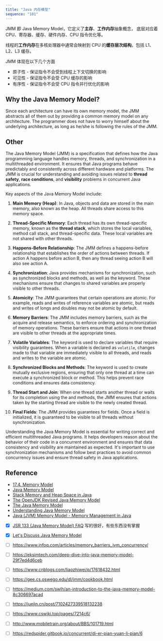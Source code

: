 ```yaml
---
title: "Java 内存模型"
sequence: "101"
---
```




JMM 即 Java Memory Model，它定义了**主存**、**工作内存**抽象概念，
底层对应着 CPU、寄存器、缓存、硬件内存、CPU 指令优化等。

线程的**工作内存**在多核处理器中通常会映射到 CPU 的**缓存层次结构**，包括 L1、L2、L3 缓存。

JMM 体现在以下几个方面

- 原子性 - 保证指令不会受到线程上下文切换的影响
- 可见性 - 保证指令不会受 CPU 缓存的影响
- 有序性 - 保证指令不会受 CPU 指令并行优化的影响

## Why the Java Memory Model?

Since each architecture can have its own memory model,
the JMM abstracts all of them out by providing a common memory model on any architecture.
The programmer does not have to worry himself about the underlying architecture,
as long as he/she is following the rules of the JMM.

## Other

The Java Memory Model (JMM) is a specification
that defines how the Java programming language handles
memory, threads, and synchronization in a multithreaded environment.
It ensures that Java programs behave predictably and consistently across different hardware and platforms.
The JMM is crucial for understanding and avoiding issues related to
**thread safety**, **race conditions**, and **visibility** problems in concurrent Java applications.

Key aspects of the Java Memory Model include:

1. **Main Memory (Heap)**: In Java, objects and data are stored in the main memory,
also known as the heap. All threads share access to this memory space.

2. **Thread-Specific Memory**: Each thread has its own thread-specific memory,
known as the **thread stack**, which stores the local variables, method call stack, and thread-specific data.
These local variables are not shared with other threads.

3. **Happens-Before Relationship**: The JMM defines a happens-before relationship
that establishes the order of actions between threads.
If action A happens before action B, then any thread seeing action B will also see action A.

4. **Synchronization**: Java provides mechanisms for synchronization,
such as synchronized blocks and methods, as well as the keyword.
These mechanisms ensure that changes to shared variables are properly visible to other threads.

5. **Atomicity**: The JMM guarantees that certain operations are atomic.
For example, reads and writes of reference variables are atomic,
but reads and writes of longs and doubles may not be atomic by default.

6. **Memory Barriers**: The JMM includes memory barriers, such as the acquire and release semantics,
to enforce ordering and synchronization of memory operations.
These barriers ensure that actions in one thread are visible to other threads at the appropriate times.

7. **Volatile Variables**: The keyword is used to declare variables that require visibility guarantees.
When a variable is declared as `volatile`, changes made to that variable are immediately visible to all threads,
and reads and writes to the variable are atomic.

8. **Synchronized Blocks and Methods**: The keyword is used to create mutually exclusive regions,
ensuring that only one thread at a time can execute a synchronized block or method.
This helps prevent race conditions and ensures data consistency.

9. **Thread Start and Join**: When one thread starts another thread or waits for its completion using the and methods,
the JMM ensures that actions taken by the starting thread are visible to the newly created thread.

10. **Final Fields**: The JMM provides guarantees for fields.
Once a field is initialized, it is guaranteed to be visible to all threads without synchronization.

Understanding the Java Memory Model is essential for writing correct and efficient multithreaded Java programs.
It helps developers reason about the behavior of their code in a concurrent environment and ensures that
data consistency and visibility are maintained as expected.
It's important to use synchronization mechanisms and follow best practices to
avoid common concurrency issues and ensure thread safety in Java applications.

## Reference

- [17.4. Memory Model](https://docs.oracle.com/javase/specs/jls/se8/html/jls-17.html#jls-17.4)
- [Java Memory Model](https://jenkov.com/tutorials/java-concurrency/java-memory-model.html)
- [Stack Memory and Heap Space in Java](https://www.baeldung.com/java-stack-heap)
- [The OpenJDK Revised Java Memory Model](https://www.infoq.com/articles/The-OpenJDK9-Revised-Java-Memory-Model/)
- [The Java Memory Model](https://www.cs.umd.edu/~pugh/java/memoryModel/)
- [Understanding Java Memory Model](https://medium.com/platform-engineer/understanding-java-memory-model-1d0863f6d973)
- [Java (JVM) Memory Model - Memory Management in Java](https://www.digitalocean.com/community/tutorials/java-jvm-memory-model-memory-management-in-java)

- [x] [JSR 133 (Java Memory Model) FAQ](https://www.cs.umd.edu/~pugh/java/memoryModel/jsr-133-faq.html) 写的很好，有些东西没有掌握
- [x] [Let's Discuss Java Memory Model](https://www.linkedin.com/pulse/lets-discuss-java-memory-model-inzmam-ul-hassan-yuooe)

- [ ] https://www.infoq.com/articles/memory_barriers_jvm_concurrency/
- [ ] https://eksimtech.com/deep-dive-into-java-memory-model-29f7ed4d6ceb
- [ ] https://www.cnblogs.com/liaozhiwei/p/17618432.html
- [ ] https://gee.cs.oswego.edu/dl/jmm/cookbook.html
- [ ] https://medium.com/swlh/an-introduction-to-the-java-memory-model-8c306697acad
- [ ] https://juejin.cn/post/7102427339518132238
- [ ] https://www.cswiki.top/pages/7214c6/
- [ ] http://www.mobiletrain.org/about/BBS/101719.html
- [ ] https://redspider.gitbook.io/concurrent/di-er-pian-yuan-li-pian/6
